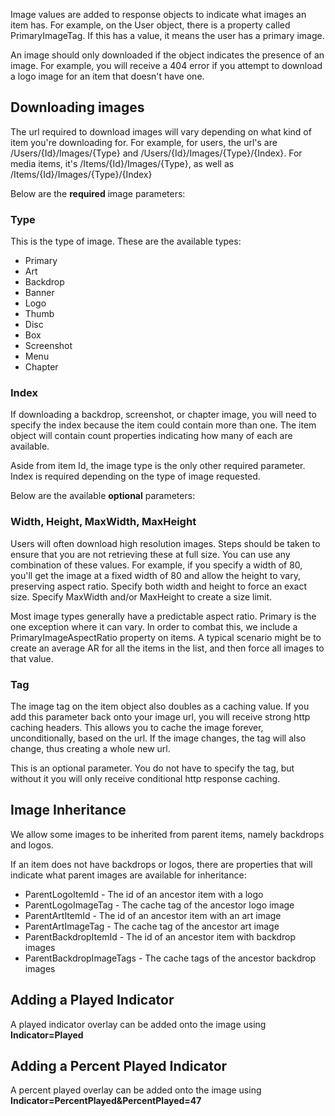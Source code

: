Image values are added to response objects to indicate what images an item has. For example, on the User object, there is a property called PrimaryImageTag. If this has a value, it means the user has a primary image.

An image should only downloaded if the object indicates the presence of an image. For example, you will receive a 404 error if you attempt to download a logo image for an item that doesn't have one.

## Downloading images

The url required to download images will vary depending on what kind of item you're downloading for. For example, for users, the url's are /Users/{Id}/Images/{Type} and /Users/{Id}/Images/{Type}/{Index}. For media items, it's /Items/{Id}/Images/{Type}, as well as /Items/{Id}/Images/{Type}/{Index}

Below are the **required** image parameters:

### Type
This is the type of image. These are the available types:

* Primary
* Art
* Backdrop
* Banner
* Logo
* Thumb
* Disc
* Box
* Screenshot
* Menu
* Chapter

### Index
If downloading a backdrop, screenshot, or chapter image, you will need to specify the index because the item could contain more than one. The item object will contain count properties indicating how many of each are available.

Aside from item Id, the image type is the only other required parameter. Index is required depending on the type of image requested. 

Below are the available **optional** parameters:

### Width, Height, MaxWidth, MaxHeight
Users will often download high resolution images. Steps should be taken to ensure that you are not retrieving these at full size. You can use any combination of these values. For example, if you specify a width of 80, you'll get the image at a fixed width of 80 and allow the height to vary, preserving aspect ratio. Specify both width and height to force an exact size. Specify MaxWidth and/or MaxHeight to create a size limit.

Most image types generally have a predictable aspect ratio. Primary is the one exception where it can vary. In order to combat this, we include a PrimaryImageAspectRatio property on items. A typical scenario might be to create an average AR for all the items in the list, and then force all images to that value.

### Tag
The image tag on the item object also doubles as a caching value. If you add this parameter back onto your image url, you will receive strong http caching headers. This allows you to cache the image forever, unconditionally, based on the url. If the image changes, the tag will also change, thus creating a whole new url.

This is an optional parameter. You do not have to specify the tag, but without it you will only receive conditional http response caching.

## Image Inheritance
We allow some images to be inherited from parent items, namely backdrops and logos.

If an item does not have backdrops or logos, there are properties that will indicate what parent images are available for inheritance:

* ParentLogoItemId - The id of an ancestor item with a logo
* ParentLogoImageTag - The cache tag of the ancestor logo image
* ParentArtItemId - The id of an ancestor item with an art image
* ParentArtImageTag - The cache tag of the ancestor art image
* ParentBackdropItemId - The id of an ancestor item with backdrop images
* ParentBackdropImageTags - The cache tags of the ancestor backdrop images

## Adding a Played Indicator

A played indicator overlay can be added onto the image using **Indicator=Played**

## Adding a Percent Played Indicator

A percent played overlay can be added onto the image using **Indicator=PercentPlayed&PercentPlayed=47**
